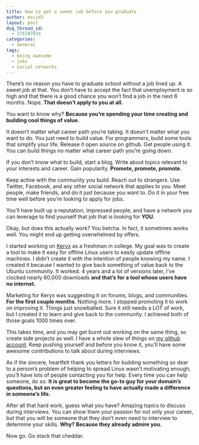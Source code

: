 ```yaml
---
title: How to get a sweet job before you graduate
author: excid3
layout: post
dsq_thread_id:
  - 276787834
categories:
  - General
tags:
  - being awesome
  - jobs
  - social networks
---
```

There’s no reason you have to graduate school without a job lined up. A sweet job at that. You don’t have to accept the fact that unemployment is so high and that there is a good chance you won’t find a job in the next 6 months. Nope. **That doesn’t apply to you at all.**

You want to know why? **Because you’re spending your time creating and building cool things of value.**

It doesn’t matter what career path you’re taking. It doesn’t matter what you want to do. You just need to build value. For programmers, build some tools that simplify your life. Release it open source on github. Get people using it. You can build things no matter what career path you’re going down.

If you don’t know what to build, start a blog. Write about topics relevant to your interests and career. Gain popularity. **Promote, promote, promote.**

Keep active with the community you build. Reach out to strangers. Use Twitter, Facebook, and any other social network that applies to you. Meet people, make friends, and do it just because you want to. Do it in your free time well before you’re looking to apply for jobs.

You’ll have built up a reputation, impressed people, and have a network you can leverage to find yourself that job that is looking for **YOU**.

Okay, but does this actually work? You betcha. In fact, it sometimes works well. You might end up getting overwhelmed by offers.

I started working on [Keryx][1] as a freshman in college. My goal was to create a tool to make it easy for offline Linux users to easily update offline machines. I didn’t create it with the intention of people knowing my name. I created it because I wanted to give back something of value back to the Ubuntu community. It worked. 4 years and a lot of versions later, I’ve clocked nearly 60,000 downloads **and that’s for a tool whose users have no internet.**

Marketing for Keryx was suggesting it on forums, blogs, and communities. **For the first couple months**. Nothing more. I stopped promoting it to work on improving it. Things just snowballed. Sure it still needs a LOT of work, but I created it to learn and give back to the community. I achieved both of those goals 1000 times over.

This takes time, and you may get burnt out working on the same thing, so create side projects as well. I have a whole slew of things on [my github account][2]. Keep pushing yourself and before you know it, you’ll have some awesome contributions to talk about during interviews.

As if the sincere, heartfelt thank you letters for building something so dear to a person’s problem of helping to spread Linux wasn’t motivating enough, you’ll have lots of people contacting you for help. Every time you can help someone, do so. **It is great to become the go-to guy for your domain’s questions, but an even greater feeling to have actually made a difference in someone’s life.**

After all that hard work, guess what you have? Amazing topics to discuss during interviews. You can show them your passion for not only your career, but that you will be someone that they don’t even need to interview to determine your skills. **Why? Because they already admire you.**

Now go. Go stack that cheddar.

   [1]: http://keryxproject.org
   [2]: http://github.com/excid3
